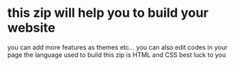 # this zip will help you to build your website
you can add more features as themes etc...
you can also edit codes in your page
the language used to build this zip is HTML and CSS
best luck to you
